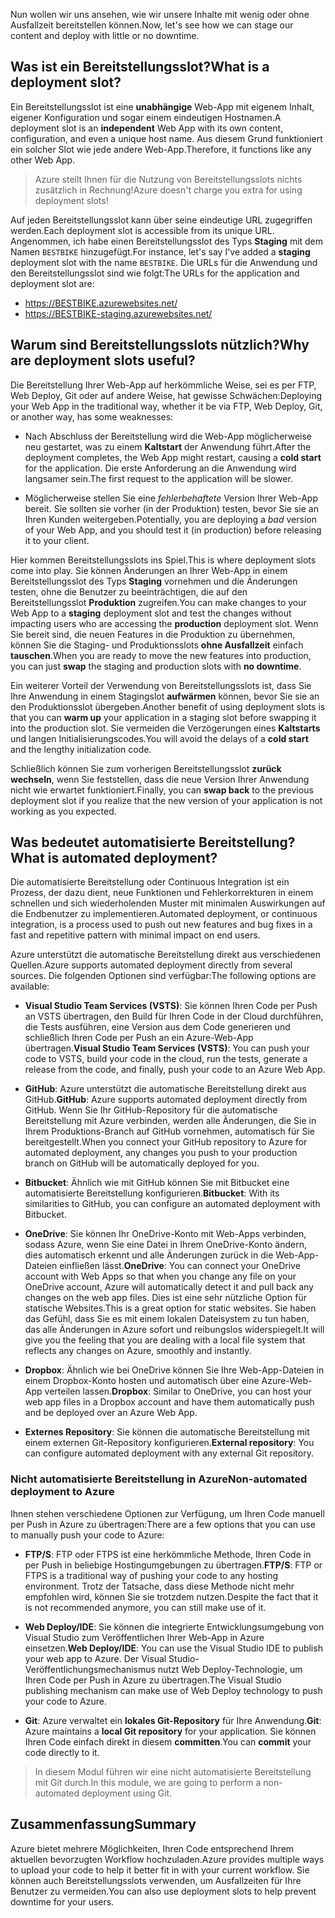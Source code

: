 <span data-ttu-id="ca8c4-101">Nun wollen wir uns ansehen, wie wir unsere Inhalte mit wenig oder ohne Ausfallzeit bereitstellen können.</span><span class="sxs-lookup"><span data-stu-id="ca8c4-101">Now, let's see how we can stage our content and deploy with little or no downtime.</span></span>

## <a name="what-is-a-deployment-slot"></a><span data-ttu-id="ca8c4-102">Was ist ein Bereitstellungsslot?</span><span class="sxs-lookup"><span data-stu-id="ca8c4-102">What is a deployment slot?</span></span>

<span data-ttu-id="ca8c4-103">Ein Bereitstellungsslot ist eine **unabhängige** Web-App mit eigenem Inhalt, eigener Konfiguration und sogar einem eindeutigen Hostnamen.</span><span class="sxs-lookup"><span data-stu-id="ca8c4-103">A deployment slot is an **independent** Web App with its own content, configuration, and even a unique host name.</span></span> <span data-ttu-id="ca8c4-104">Aus diesem Grund funktioniert ein solcher Slot wie jede andere Web-App.</span><span class="sxs-lookup"><span data-stu-id="ca8c4-104">Therefore, it functions like any other Web App.</span></span>

> <span data-ttu-id="ca8c4-105">Azure stellt Ihnen für die Nutzung von Bereitstellungsslots nichts zusätzlich in Rechnung!</span><span class="sxs-lookup"><span data-stu-id="ca8c4-105">Azure doesn't charge you extra for using deployment slots!</span></span>

<span data-ttu-id="ca8c4-106">Auf jeden Bereitstellungsslot kann über seine eindeutige URL zugegriffen werden.</span><span class="sxs-lookup"><span data-stu-id="ca8c4-106">Each deployment slot is accessible from its unique URL.</span></span> <span data-ttu-id="ca8c4-107">Angenommen, ich habe einen Bereitstellungsslot des Typs **Staging** mit dem Namen `BESTBIKE` hinzugefügt.</span><span class="sxs-lookup"><span data-stu-id="ca8c4-107">For instance, let's say I've added a **staging** deployment slot with the name `BESTBIKE`.</span></span> <span data-ttu-id="ca8c4-108">Die URLs für die Anwendung und den Bereitstellungsslot sind wie folgt:</span><span class="sxs-lookup"><span data-stu-id="ca8c4-108">The URLs for the application and deployment slot are:</span></span>

- https://BESTBIKE.azurewebsites.net/
- https://BESTBIKE-staging.azurewebsites.net/

## <a name="why-are-deployment-slots-useful"></a><span data-ttu-id="ca8c4-109">Warum sind Bereitstellungsslots nützlich?</span><span class="sxs-lookup"><span data-stu-id="ca8c4-109">Why are deployment slots useful?</span></span>

<span data-ttu-id="ca8c4-110">Die Bereitstellung Ihrer Web-App auf herkömmliche Weise, sei es per FTP, Web Deploy, Git oder auf andere Weise, hat gewisse Schwächen:</span><span class="sxs-lookup"><span data-stu-id="ca8c4-110">Deploying your Web App in the traditional way, whether it be via FTP, Web Deploy, Git, or another way, has some weaknesses:</span></span>

- <span data-ttu-id="ca8c4-111">Nach Abschluss der Bereitstellung wird die Web-App möglicherweise neu gestartet, was zu einem **Kaltstart** der Anwendung führt.</span><span class="sxs-lookup"><span data-stu-id="ca8c4-111">After the deployment completes, the Web App might restart, causing a **cold start** for the application.</span></span> <span data-ttu-id="ca8c4-112">Die erste Anforderung an die Anwendung wird langsamer sein.</span><span class="sxs-lookup"><span data-stu-id="ca8c4-112">The first request to the application will be slower.</span></span>

- <span data-ttu-id="ca8c4-113">Möglicherweise stellen Sie eine *fehlerbehaftete* Version Ihrer Web-App bereit. Sie sollten sie vorher (in der Produktion) testen, bevor Sie sie an Ihren Kunden weitergeben.</span><span class="sxs-lookup"><span data-stu-id="ca8c4-113">Potentially, you are deploying a *bad* version of your Web App, and you should test it (in production) before releasing it to your client.</span></span>

<span data-ttu-id="ca8c4-114">Hier kommen Bereitstellungsslots ins Spiel.</span><span class="sxs-lookup"><span data-stu-id="ca8c4-114">This is where deployment slots come into play.</span></span> <span data-ttu-id="ca8c4-115">Sie können Änderungen an Ihrer Web-App in einem Bereitstellungsslot des Typs **Staging** vornehmen und die Änderungen testen, ohne die Benutzer zu beeinträchtigen, die auf den Bereitstellungsslot **Produktion** zugreifen.</span><span class="sxs-lookup"><span data-stu-id="ca8c4-115">You can make changes to your Web App to a **staging** deployment slot and test the changes without impacting users who are accessing the **production** deployment slot.</span></span> <span data-ttu-id="ca8c4-116">Wenn Sie bereit sind, die neuen Features in die Produktion zu übernehmen, können Sie die Staging- und Produktionsslots **ohne Ausfallzeit** einfach **tauschen**.</span><span class="sxs-lookup"><span data-stu-id="ca8c4-116">When you are ready to move the new features into production, you can just **swap** the staging and production slots with **no downtime**.</span></span>

<span data-ttu-id="ca8c4-117">Ein weiterer Vorteil der Verwendung von Bereitstellungsslots ist, dass Sie Ihre Anwendung in einem Stagingslot **aufwärmen** können, bevor Sie sie an den Produktionsslot übergeben.</span><span class="sxs-lookup"><span data-stu-id="ca8c4-117">Another benefit of using deployment slots is that you can **warm up** your application in a staging slot before swapping it into the production slot.</span></span> <span data-ttu-id="ca8c4-118">Sie vermeiden die Verzögerungen eines **Kaltstarts** und langen Initialisierungscodes.</span><span class="sxs-lookup"><span data-stu-id="ca8c4-118">You will avoid the delays of a **cold start** and the lengthy initialization code.</span></span>

<span data-ttu-id="ca8c4-119">Schließlich können Sie zum vorherigen Bereitstellungsslot **zurück wechseln**, wenn Sie feststellen, dass die neue Version Ihrer Anwendung nicht wie erwartet funktioniert.</span><span class="sxs-lookup"><span data-stu-id="ca8c4-119">Finally, you can **swap back** to the previous deployment slot if you realize that the new version of your application is not working as you expected.</span></span>

## <a name="what-is-automated-deployment"></a><span data-ttu-id="ca8c4-120">Was bedeutet automatisierte Bereitstellung?</span><span class="sxs-lookup"><span data-stu-id="ca8c4-120">What is automated deployment?</span></span>

<span data-ttu-id="ca8c4-121">Die automatisierte Bereitstellung oder Continuous Integration ist ein Prozess, der dazu dient, neue Funktionen und Fehlerkorrekturen in einem schnellen und sich wiederholenden Muster mit minimalen Auswirkungen auf die Endbenutzer zu implementieren.</span><span class="sxs-lookup"><span data-stu-id="ca8c4-121">Automated deployment, or continuous integration, is a process used to push out new features and bug fixes in a fast and repetitive pattern with minimal impact on end users.</span></span>

<span data-ttu-id="ca8c4-122">Azure unterstützt die automatische Bereitstellung direkt aus verschiedenen Quellen.</span><span class="sxs-lookup"><span data-stu-id="ca8c4-122">Azure supports automated deployment directly from several sources.</span></span> <span data-ttu-id="ca8c4-123">Die folgenden Optionen sind verfügbar:</span><span class="sxs-lookup"><span data-stu-id="ca8c4-123">The following options are available:</span></span>

- <span data-ttu-id="ca8c4-124">**Visual Studio Team Services (VSTS)**: Sie können Ihren Code per Push an VSTS übertragen, den Build für Ihren Code in der Cloud durchführen, die Tests ausführen, eine Version aus dem Code generieren und schließlich Ihren Code per Push an ein Azure-Web-App übertragen.</span><span class="sxs-lookup"><span data-stu-id="ca8c4-124">**Visual Studio Team Services (VSTS)**: You can push your code to VSTS, build your code in the cloud, run the tests, generate a release from the code, and finally, push your code to an Azure Web App.</span></span>

- <span data-ttu-id="ca8c4-125">**GitHub**: Azure unterstützt die automatische Bereitstellung direkt aus GitHub.</span><span class="sxs-lookup"><span data-stu-id="ca8c4-125">**GitHub**: Azure supports automated deployment directly from GitHub.</span></span> <span data-ttu-id="ca8c4-126">Wenn Sie Ihr GitHub-Repository für die automatische Bereitstellung mit Azure verbinden, werden alle Änderungen, die Sie in Ihrem Produktions-Branch auf GitHub vornehmen, automatisch für Sie bereitgestellt.</span><span class="sxs-lookup"><span data-stu-id="ca8c4-126">When you connect your GitHub repository to Azure for automated deployment, any changes you push to your production branch on GitHub will be automatically deployed for you.</span></span>

- <span data-ttu-id="ca8c4-127">**Bitbucket**: Ähnlich wie mit GitHub können Sie mit Bitbucket eine automatisierte Bereitstellung konfigurieren.</span><span class="sxs-lookup"><span data-stu-id="ca8c4-127">**Bitbucket**: With its similarities to GitHub, you can configure an automated deployment with Bitbucket.</span></span>

- <span data-ttu-id="ca8c4-128">**OneDrive**: Sie können Ihr OneDrive-Konto mit Web-Apps verbinden, sodass Azure, wenn Sie eine Datei in Ihrem OneDrive-Konto ändern, dies automatisch erkennt und alle Änderungen zurück in die Web-App-Dateien einfließen lässt.</span><span class="sxs-lookup"><span data-stu-id="ca8c4-128">**OneDrive**: You can connect your OneDrive account with Web Apps so that when you change any file on your OneDrive account, Azure will automatically detect it and pull back any changes on the web app files.</span></span> <span data-ttu-id="ca8c4-129">Dies ist eine sehr nützliche Option für statische Websites.</span><span class="sxs-lookup"><span data-stu-id="ca8c4-129">This is a great option for static websites.</span></span> <span data-ttu-id="ca8c4-130">Sie haben das Gefühl, dass Sie es mit einem lokalen Dateisystem zu tun haben, das alle Änderungen in Azure sofort und reibungslos widerspiegelt.</span><span class="sxs-lookup"><span data-stu-id="ca8c4-130">It will give you the feeling that you are dealing with a local file system that reflects any changes on Azure, smoothly and instantly.</span></span>

- <span data-ttu-id="ca8c4-131">**Dropbox**: Ähnlich wie bei OneDrive können Sie Ihre Web-App-Dateien in einem Dropbox-Konto hosten und automatisch über eine Azure-Web-App verteilen lassen.</span><span class="sxs-lookup"><span data-stu-id="ca8c4-131">**Dropbox**: Similar to OneDrive, you can host your web app files in a Dropbox account and have them automatically push and be deployed over an Azure Web App.</span></span>

- <span data-ttu-id="ca8c4-132">**Externes Repository**: Sie können die automatische Bereitstellung mit einem externen Git-Repository konfigurieren.</span><span class="sxs-lookup"><span data-stu-id="ca8c4-132">**External repository**: You can configure automated deployment with any external Git repository.</span></span>

### <a name="non-automated-deployment-to-azure"></a><span data-ttu-id="ca8c4-133">Nicht automatisierte Bereitstellung in Azure</span><span class="sxs-lookup"><span data-stu-id="ca8c4-133">Non-automated deployment to Azure</span></span>

<span data-ttu-id="ca8c4-134">Ihnen stehen verschiedene Optionen zur Verfügung, um Ihren Code manuell per Push in Azure zu übertragen:</span><span class="sxs-lookup"><span data-stu-id="ca8c4-134">There are a few options that you can use to manually push your code to Azure:</span></span>

- <span data-ttu-id="ca8c4-135">**FTP/S**: FTP oder FTPS ist eine herkömmliche Methode, Ihren Code in per Push in beliebige Hostingumgebungen zu übertragen.</span><span class="sxs-lookup"><span data-stu-id="ca8c4-135">**FTP/S**: FTP or FTPS is a traditional way of pushing your code to any hosting environment.</span></span> <span data-ttu-id="ca8c4-136">Trotz der Tatsache, dass diese Methode nicht mehr empfohlen wird, können Sie sie trotzdem nutzen.</span><span class="sxs-lookup"><span data-stu-id="ca8c4-136">Despite the fact that it is not recommended anymore, you can still make use of it.</span></span>

- <span data-ttu-id="ca8c4-137">**Web Deploy/IDE**: Sie können die integrierte Entwicklungsumgebung von Visual Studio zum Veröffentlichen Ihrer Web-App in Azure einsetzen.</span><span class="sxs-lookup"><span data-stu-id="ca8c4-137">**Web Deploy/IDE**: You can use the Visual Studio IDE to publish your web app to Azure.</span></span> <span data-ttu-id="ca8c4-138">Der Visual Studio-Veröffentlichungsmechanismus nutzt Web Deploy-Technologie, um Ihren Code per Push in Azure zu übertragen.</span><span class="sxs-lookup"><span data-stu-id="ca8c4-138">The Visual Studio publishing mechanism can make use of Web Deploy technology to push your code to Azure.</span></span>

- <span data-ttu-id="ca8c4-139">**Git**: Azure verwaltet ein **lokales Git-Repository** für Ihre Anwendung.</span><span class="sxs-lookup"><span data-stu-id="ca8c4-139">**Git**: Azure maintains a **local Git repository** for your application.</span></span> <span data-ttu-id="ca8c4-140">Sie können Ihren Code einfach direkt in diesem **committen**.</span><span class="sxs-lookup"><span data-stu-id="ca8c4-140">You can **commit** your code directly to it.</span></span>

> <span data-ttu-id="ca8c4-141">In diesem Modul führen wir eine nicht automatisierte Bereitstellung mit Git durch.</span><span class="sxs-lookup"><span data-stu-id="ca8c4-141">In this module, we are going to perform a non-automated deployment using Git.</span></span>

## <a name="summary"></a><span data-ttu-id="ca8c4-142">Zusammenfassung</span><span class="sxs-lookup"><span data-stu-id="ca8c4-142">Summary</span></span>

<span data-ttu-id="ca8c4-143">Azure bietet mehrere Möglichkeiten, Ihren Code entsprechend Ihrem aktuellen bevorzugten Workflow hochzuladen.</span><span class="sxs-lookup"><span data-stu-id="ca8c4-143">Azure provides multiple ways to upload your code to help it better fit in with your current workflow.</span></span> <span data-ttu-id="ca8c4-144">Sie können auch Bereitstellungsslots verwenden, um Ausfallzeiten für Ihre Benutzer zu vermeiden.</span><span class="sxs-lookup"><span data-stu-id="ca8c4-144">You can also use deployment slots to help prevent downtime for your users.</span></span>
